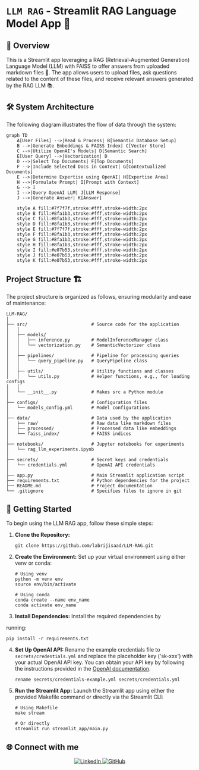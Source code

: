 # `LLM RAG` - Streamlit RAG Language Model App 🤖

## 🌟 Overview 
This is a Streamlit app leveraging a RAG (Retrieval-Augmented Generation) Language Model (LLM) with FAISS to offer answers from uploaded markdown files 📂. The app allows users to upload files, ask questions related to the content of these files, and receive relevant answers generated by the RAG LLM 📚.

## 🛠️ System Architecture
The following diagram illustrates the flow of data through the system:

```mermaid
graph TD
    A[User Files] -->|Read & Process| B[Semantic Database Setup]
    B -->|Generate Embeddings & FAISS Index| C[Vector Store]
    C -->|Utilize OpenAI's Models| D[Semantic Search]
    E[User Query] -->|Vectorization| D
    D -->|Select Top Documents| F[Top Documents]
    F -->|Include Selected Docs in Context| G[Contextualized Documents]
    E -->|Determine Expertise using OpenAI| H[Expertise Area]
    H -->|Formulate Prompt| I[Prompt with Context]
    G --> I
    I -->|Query OpenAI LLM| J[LLM Response]
    J -->|Generate Answer| K[Answer]

    style A fill:#7f7f7f,stroke:#fff,stroke-width:2px
    style B fill:#8fa1b3,stroke:#fff,stroke-width:2px
    style C fill:#8fa1b3,stroke:#fff,stroke-width:2px
    style D fill:#8fa1b3,stroke:#fff,stroke-width:2px
    style E fill:#7f7f7f,stroke:#fff,stroke-width:2px
    style F fill:#8fa1b3,stroke:#fff,stroke-width:2px
    style G fill:#8fa1b3,stroke:#fff,stroke-width:2px
    style H fill:#8fa1b3,stroke:#fff,stroke-width:2px
    style I fill:#e07b53,stroke:#fff,stroke-width:2px
    style J fill:#e07b53,stroke:#fff,stroke-width:2px
    style K fill:#e07b53,stroke:#fff,stroke-width:2px
```

## Project Structure 🏗️
The project structure is organized as follows, ensuring modularity and ease of maintenance:

```
LLM-RAG/
│
├── src/                        # Source code for the application
│   │
│   ├── models/                 
│   │   ├── inference.py        # ModelInferenceManager class
│   │   └── vectorization.py    # SemanticVectorizer class
│   │
│   ├── pipelines/              # Pipeline for processing queries
│   │   └── query_pipeline.py   # QueryPipeline class
│   │
│   ├── utils/                  # Utility functions and classes
│   │   └── utils.py            # Helper functions, e.g., for loading configs
│   │
│   └── __init__.py             # Makes src a Python module
│
├── configs/                    # Configuration files
│   └── models_config.yml       # Model configurations
│
├── data/                       # Data used by the application
│   ├── raw/                    # Raw data like markdown files
│   ├── processed/              # Processed data like embeddings
│   └── faiss_index/            # FAISS indices
│
├── notebooks/                  # Jupyter notebooks for experiments
│   └── rag_llm_experiments.ipynb
│
├── secrets/                    # Secret keys and credentials
│   └── credentials.yml         # OpenAI API credentials
│
├── app.py                      # Main Streamlit application script
├── requirements.txt            # Python dependencies for the project
├── README.md                   # Project documentation
└── .gitignore                  # Specifies files to ignore in git
```

## 🚀 Getting Started

To begin using the LLM RAG app, follow these simple steps:

1. **Clone the Repository:**
   ```
   git clone https://github.com/labrijisaad/LLM-RAG.git
   ```

2. **Create the Environment:**
   Set up your virtual environment using either venv or conda:
   ```
   # Using venv
   python -m venv env
   source env/bin/activate
   
   # Using conda
   conda create --name env_name
   conda activate env_name
   ```

3. **Install Dependencies:**
   Install the required dependencies by

 running:
   ```
   pip install -r requirements.txt
   ```

4. **Set Up OpenAI API:**
   Rename the example credentials file to `secrets/credentials.yml` and replace the placeholder key ('sk-xxx') with your actual OpenAI API key. You can obtain your API key by following the instructions provided in the [OpenAI documentation](https://platform.openai.com/docs/quickstart?context=python).
   ```
   rename secrets/credentials-example.yml secrets/credentials.yml
   ```

5. **Run the Streamlit App:**
   Launch the Streamlit app using either the provided Makefile command or directly via the Streamlit CLI:
   ```
   # Using Makefile
   make stream
   
   # Or directly
   streamlit run streamlit_app/main.py
   ```

## 🌐 Connect with me
<div align="center">
  <a href="https://www.linkedin.com/in/labrijisaad/">
    <img src="https://img.shields.io/badge/LinkedIn-%230077B5.svg?&style=for-the-badge&logo=linkedin&logoColor=white" alt="LinkedIn" style="margin-bottom: 5px;"/>
  </a>
  <a href="https://github.com/labrijisaad">
    <img src="https://img.shields.io/badge/GitHub-100000?style=for-the-badge&logo=github&logoColor=white" alt="GitHub" style="margin-bottom: 5px;"/>
  </a>
</div>
